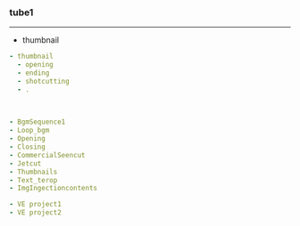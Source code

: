 ### tube1
---

- thumbnail

```yml
- thumbnail
  - opening
  - ending
  - shotcutting
  - .
  
  

```

```yml
- BgmSequence1
- Loop_bgm
- Opening
- Closing
- CommercialSeencut
- Jetcut
- Thumbnails
- Text_terop
- ImgIngectioncontents

- VE project1
- VE project2


```

```
```


